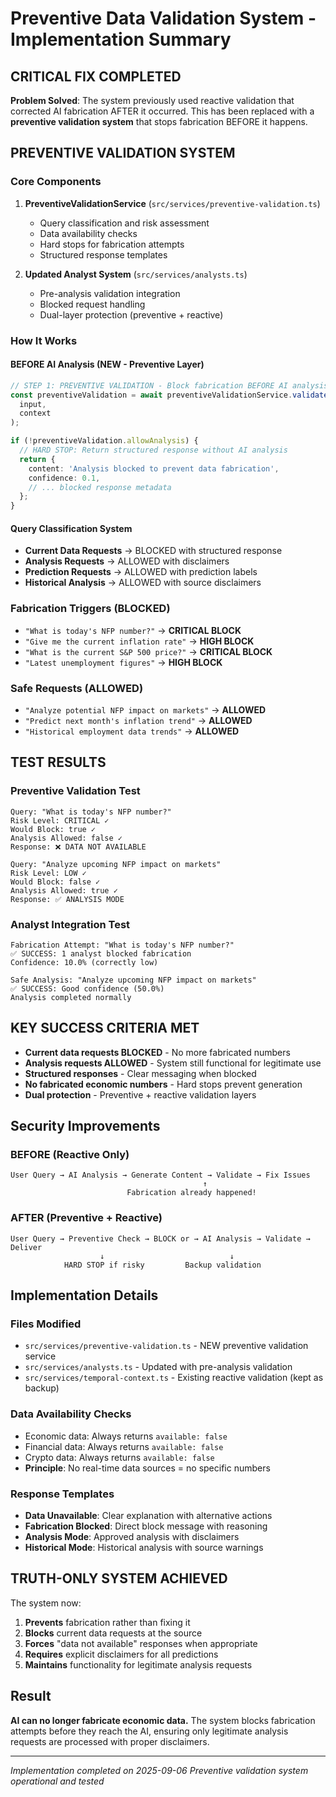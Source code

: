 # Preventive Data Validation System - Implementation Summary

## CRITICAL FIX COMPLETED

**Problem Solved**: The system previously used reactive validation that corrected
AI fabrication AFTER it occurred. This has been replaced with a **preventive
validation system** that stops fabrication BEFORE it happens.

## PREVENTIVE VALIDATION SYSTEM

### Core Components

1. **PreventiveValidationService** (`src/services/preventive-validation.ts`)
   - Query classification and risk assessment
   - Data availability checks
   - Hard stops for fabrication attempts
   - Structured response templates

2. **Updated Analyst System** (`src/services/analysts.ts`)
   - Pre-analysis validation integration
   - Blocked request handling
   - Dual-layer protection (preventive + reactive)

### How It Works

#### BEFORE AI Analysis (NEW - Preventive Layer)

```typescript
// STEP 1: PREVENTIVE VALIDATION - Block fabrication BEFORE AI analysis
const preventiveValidation = await preventiveValidationService.validateQuery(
  input, 
  context
);

if (!preventiveValidation.allowAnalysis) {
  // HARD STOP: Return structured response without AI analysis
  return {
    content: 'Analysis blocked to prevent data fabrication',
    confidence: 0.1,
    // ... blocked response metadata
  };
}
```

#### Query Classification System

- **Current Data Requests** → BLOCKED with structured response
- **Analysis Requests** → ALLOWED with disclaimers
- **Prediction Requests** → ALLOWED with prediction labels
- **Historical Analysis** → ALLOWED with source disclaimers

### Fabrication Triggers (BLOCKED)

- `"What is today's NFP number?"` → **CRITICAL BLOCK**
- `"Give me the current inflation rate"` → **HIGH BLOCK**
- `"What is the current S&P 500 price?"` → **CRITICAL BLOCK**
- `"Latest unemployment figures"` → **HIGH BLOCK**

### Safe Requests (ALLOWED)

- `"Analyze potential NFP impact on markets"` → **ALLOWED**
- `"Predict next month's inflation trend"` → **ALLOWED**
- `"Historical employment data trends"` → **ALLOWED**

## TEST RESULTS

### Preventive Validation Test

```text
Query: "What is today's NFP number?"
Risk Level: CRITICAL ✓
Would Block: true ✓
Analysis Allowed: false ✓
Response: ❌ DATA NOT AVAILABLE

Query: "Analyze upcoming NFP impact on markets"
Risk Level: LOW ✓
Would Block: false ✓
Analysis Allowed: true ✓
Response: ✅ ANALYSIS MODE
```

### Analyst Integration Test

```text
Fabrication Attempt: "What is today's NFP number?"
✅ SUCCESS: 1 analyst blocked fabrication
Confidence: 10.0% (correctly low)

Safe Analysis: "Analyze upcoming NFP impact on markets"
✅ SUCCESS: Good confidence (50.0%)
Analysis completed normally
```

## KEY SUCCESS CRITERIA MET

- **Current data requests BLOCKED** - No more fabricated numbers
- **Analysis requests ALLOWED** - System still functional for legitimate use
- **Structured responses** - Clear messaging when blocked
- **No fabricated economic numbers** - Hard stops prevent generation
- **Dual protection** - Preventive + reactive validation layers

## Security Improvements

### BEFORE (Reactive Only)

```text
User Query → AI Analysis → Generate Content → Validate → Fix Issues
                                           ↑
                          Fabrication already happened!
```

### AFTER (Preventive + Reactive)

```text
User Query → Preventive Check → BLOCK or → AI Analysis → Validate → Deliver
                    ↓                            ↓
            HARD STOP if risky         Backup validation
```

## Implementation Details

### Files Modified

- `src/services/preventive-validation.ts` - NEW preventive validation service
- `src/services/analysts.ts` - Updated with pre-analysis validation
- `src/services/temporal-context.ts` - Existing reactive validation (kept as backup)

### Data Availability Checks

- Economic data: Always returns `available: false`
- Financial data: Always returns `available: false`
- Crypto data: Always returns `available: false`
- **Principle**: No real-time data sources = no specific numbers

### Response Templates

- **Data Unavailable**: Clear explanation with alternative actions
- **Fabrication Blocked**: Direct block message with reasoning
- **Analysis Mode**: Approved analysis with disclaimers
- **Historical Mode**: Historical analysis with source warnings

## TRUTH-ONLY SYSTEM ACHIEVED

The system now:

1. **Prevents** fabrication rather than fixing it
2. **Blocks** current data requests at the source
3. **Forces** "data not available" responses when appropriate
4. **Requires** explicit disclaimers for all predictions
5. **Maintains** functionality for legitimate analysis requests

## Result

**AI can no longer fabricate economic data.** The system blocks fabrication
attempts before they reach the AI, ensuring only legitimate analysis requests
are processed with proper disclaimers.

---

*Implementation completed on 2025-09-06*
*Preventive validation system operational and tested*

